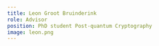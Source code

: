 ```yaml
---
title: Leon Groot Bruinderink
role: Advisor
position: PhD student Post-quantum Cryptography
image: leon.png
---
```

